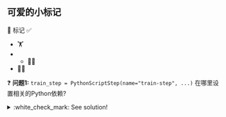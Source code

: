 ## 可爱的小标记
:pushpin: 标记
:white_check_mark: 
* :weight_lifting: 
* * :weight_lifting_woman: 
* :weight_lifting_woman: 


:question: **问题1:** `train_step = PythonScriptStep(name="train-step", ...)` 在哪里设置相关的Python依赖?
<details>
  <summary>:white_check_mark: See solution!</summary>

实验中通过在Notebook中创建的AML environment `workshop-env`来定义python相关依赖。该环境加载了一个`conda.yml`，这里定义了所有python的依赖库

</details>